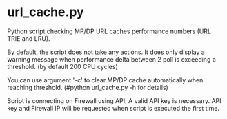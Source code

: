 # url_cache.py #

Python script checking MP/DP URL caches performance numbers (URL TRIE and LRU).

By default, the script does not take any actions. 
It does only display a warning message when performance delta between 2 poll 
is exceeding a threshold. (by default 200 CPU cycles)

You can use argument '-c' to clear MP/DP cache automatically when reaching threshold.
(#python url_cache.py -h for details)

Script is connecting on Firewall using API; A valid API key is necessary.
API key and Firewall IP will be requested when script is executed the first time.
